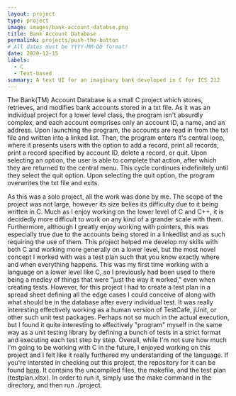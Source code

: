 ```yaml
---
layout: project
type: project
image: images/bank-account-databse.png
title: Bank Account Database
permalink: projects/push-the-button
# All dates must be YYYY-MM-DD format!
date: 2020-12-15
labels:
  - C
  - Text-based
summary: A text UI for an imaginary bank developed in C for ICS 212
---
```


The Bank(TM) Account Database is a small C project which stores, retrieves, and modifies bank accounts stored in a txt file.
As it was an individual project for a lower level class, the program isn't absurdly complex, and each account comprises only an account ID, a name, and an address.
Upon launching the program, the accounts are read in from the txt file and written into a linked list.
Then, the program enters it's central loop, where it presents users with the option to add a record, print all records, print a record specified by account ID, delete a record, or quit.
Upon selecting an option, the user is able to complete that action, after which they are returned to the central menu.
This cycle continues indefinitely until they select the quit option.
Upon selecting the quit option, the program overwrites the txt file and exits.

As this was a solo project, all the work was done by me.
The scope of the project was not large, however its size belies its difficulty due to it being written in C.
Much as I enjoy working on the lower level of C and C++, it is decidedly more difficult to work on any kind of a grander scale with them.
Furthermore, although I greatly enjoy working with pointers, this was especially true due to the accounts being stored in a linkedlist and as such requiring the use of them.
This project helped me develop my skills with both C and working more generally on a lower level, but the most novel concept I worked with was a test plan such that you know exactly where and when everything happens.
This was my first time working with a language on a lower level like C, so I previously had been used to there being a medley of things that were "just the way it worked," even when creating tests.
However, for this project I had to create a test plan in a spread sheet defining all the edge cases I could conceive of along with what should be in the database after every individual test.
It was really interesting effectively working as a human version of TestCafe, jUnit, or other such unit test packages.
Perhaps not so much in the actual execution, but I found it quite interesting to effectively "program" myself in the same way as a unit testing library by defining a bunch of tests in a strict format and executing each test step by step.
Overall, while I'm not sure how much I'm going to be working with C in the future, I enjoyed working on this project and I felt like it really furthered my understanding of the language.
If you're intersted in checking out this project, the repository for it can be found [here](https://github.com/Somewha7/bank-TM-Database-ICS-235-). 
It contains the uncompiled files, the makefile, and the test plan (testplan.xlsx).
In order to run it, simply use the make command in the directory, and then run ./project.
